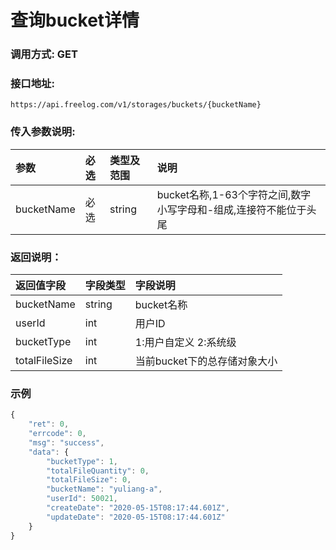 # 查询bucket详情

### 调用方式: GET

### 接口地址:

```
https://api.freelog.com/v1/storages/buckets/{bucketName}
```

### 传入参数说明:

| 参数 | 必选 | 类型及范围 | 说明 |
| :--- | :--- | :--- | :--- |
| bucketName | 必选 | string | bucket名称,1-63个字符之间,数字小写字母和-组成,连接符不能位于头尾 |


### 返回说明：

| 返回值字段 | 字段类型 | 字段说明 |
| :--- | :--- | :--- |
| bucketName | string | bucket名称|
| userId | int | 用户ID|
| bucketType | int | 1:用户自定义  2:系统级 |
| totalFileSize | int | 当前bucket下的总存储对象大小 |


### 示例

```js
{
    "ret": 0,
    "errcode": 0,
    "msg": "success",
    "data": {
        "bucketType": 1,
        "totalFileQuantity": 0,
        "totalFileSize": 0,
        "bucketName": "yuliang-a",
        "userId": 50021,
        "createDate": "2020-05-15T08:17:44.601Z",
        "updateDate": "2020-05-15T08:17:44.601Z"
    }
}
```